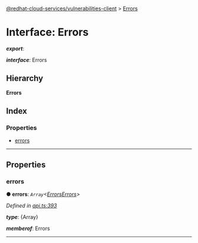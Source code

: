 [@redhat-cloud-services/vulnerabilities-client](../README.md) > [Errors](../interfaces/errors.md)

# Interface: Errors

*__export__*: 

*__interface__*: Errors

## Hierarchy

**Errors**

## Index

### Properties

* [errors](errors.md#errors-1)

---

## Properties

<a id="errors-1"></a>

###  errors

**● errors**: *`Array`<[ErrorsErrors](errorserrors.md)>*

*Defined in [api.ts:393](https://github.com/RedHatInsights/javascript-clients/blob/master/packages/vulnerabilities/git-api/api.ts#L393)*

*__type__*: {Array}

*__memberof__*: Errors

___

